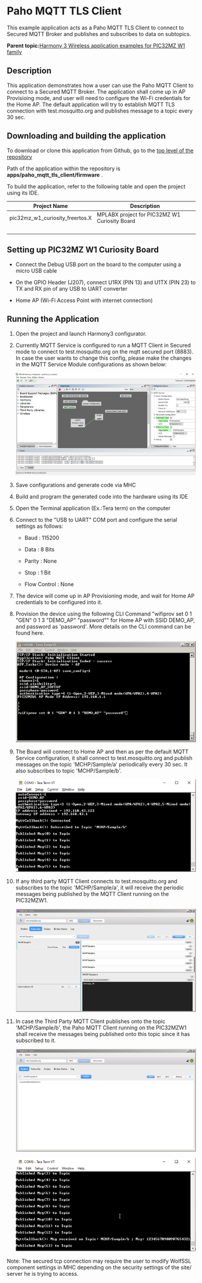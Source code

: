 # Paho MQTT TLS Client

This example application acts as a Paho MQTT TLS Client to connect to Secured MQTT Broker and publishes and subscribes to data on subtopics.

**Parent topic:**[Harmony 3 Wireless application examples for PIC32MZ W1 family](GUID-60AE2339-6045-4BAA-AEBC-AAEE24D8C566.md)

## Description

This application demonstrates how a user can use the Paho MQTT Client to connect to a Secured MQTT Broker. The application shall come up in AP Provisioing mode, and user will need to configure the Wi-Fi credentials for the Home AP. The default application will try to establish MQTT TLS connection with test.mosquitto.org and publishes message to a topic every 30 sec.

## Downloading and building the application

To download or clone this application from Github, go to the [top level of the repository](https://github.com/Microchip-MPLAB-Harmony/wireless_apps_pic32mzw1_wfi32e01)

Path of the application within the repository is **apps/paho\_mqtt\_tls\_client/firmware** .

To build the application, refer to the following table and open the project using its IDE.

|Project Name|Description|
|------------|-----------|
|pic32mz\_w1\_curiosity\_freertos.X|MPLABX project for PIC32MZ W1 Curiosity Board|
| |

## Setting up PIC32MZ W1 Curiosity Board

-   Connect the Debug USB port on the board to the computer using a micro USB cable

-   On the GPIO Header \(J207\), connect U1RX \(PIN 13\) and U1TX \(PIN 23\) to TX and RX pin of any USB to UART converter

-   Home AP \(Wi-Fi Access Point with internet connection\)


## Running the Application

1.  Open the project and launch Harmony3 configurator.

2.  Currently MQTT Service is configured to run a MQTT Client in Secured mode to connect to test.mosquitto.org on the mqtt secured port \(8883\). In case the user wants to change this config, please make the changes in the MQTT Service Module configurations as shown below:

    ![resized_mqttservice_configurator](GUID-119227DD-E791-4B64-AD76-FDE82E839792-low.png)

3.  Save configurations and generate code via MHC

4.  Build and program the generated code into the hardware using its IDE

5.  Open the Terminal application \(Ex.:Tera term\) on the computer

6.  Connect to the "USB to UART" COM port and configure the serial settings as follows:

    -   Baud : 115200

    -   Data : 8 Bits

    -   Parity : None

    -   Stop : 1 Bit

    -   Flow Control : None

7.  The device will come up in AP Provisioning mode, and wait for Home AP credentials to be configured into it.

8.  Provision the device using the following CLI Command "wifiprov set 0 1 "GEN" 0 1 3 "DEMO\_AP" "password"" for Home AP with SSID DEMO\_AP, and password as 'password'. More details on the CLI command can be found here.

    ![mqtt_client_provision_console](GUID-C621CDC4-614F-40CC-B60B-8FBD3624EBE4-low.png)

9.  The Board will connect to Home AP and then as per the default MQTT Service configuration, it shall connect to test.mosquitto.org and publish messages on the topic 'MCHP/Sample/a' periodically every 30 sec. It also subscribes to topic 'MCHP/Sample/b'.

    ![mqtt_client_publish_console](GUID-BBD2A23A-003E-4D80-8EB7-BC5E4CCC57DB-low.png)

10. If any third party MQTT Client connects to test.mosquitto.org and subscribes to the topic 'MCHP/Sample/a', it will receive the periodic messages being published by the MQTT Client running on the PIC32MZW1.

    ![resized_third_party_mqtt_client_subscribe](GUID-A53FE7C3-8833-4833-9D7E-337FE57EB70C-low.png)

11. In case the Third Party MQTT Client publishes onto the topic 'MCHP/Sample/b', the Paho MQTT Client running on the PIC32MZW1 shall receive the messages being published onto this topic since it has subscribed to it.

    ![resized_third_party_mqtt_client_publish](GUID-336F2925-08D9-4740-9A21-2C47ADF16730-low.png)

    ![mqtt_client_subscribe_console](GUID-4FC41F37-3E57-425B-A847-FB1DBFC61908-low.png)


Note: The secured tcp connection may require the user to modify WolfSSL component settings in MHC depending on the security settings of the site/ server he is trying to access.

